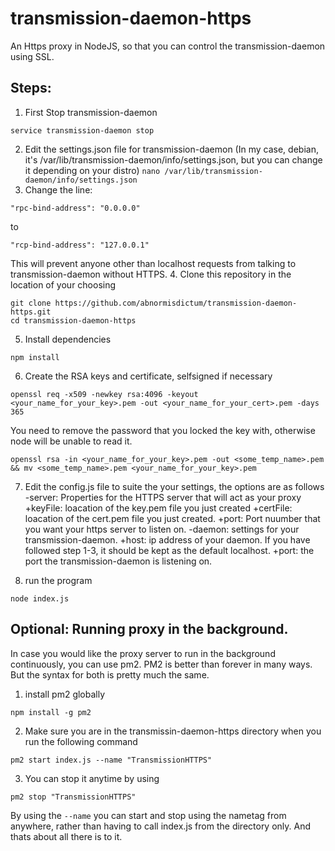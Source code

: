 # transmission-daemon-https
An Https proxy in NodeJS, so that you can control the transmission-daemon using SSL.
## Steps:
1. First Stop transmission-daemon
```
service transmission-daemon stop
```
2. Edit the settings.json file for transmission-daemon (In my case, debian, it's /var/lib/transmission-daemon/info/settings.json, but you can change it depending on your distro)
`nano /var/lib/transmission-daemon/info/settings.json`
3. Change the line:
```
"rpc-bind-address": "0.0.0.0"
```
to
```
"rcp-bind-address": "127.0.0.1"
```
This will prevent anyone other than localhost requests from talking to transmission-daemon without HTTPS.
4. Clone this repository in the location of your choosing
```
git clone https://github.com/abnormisdictum/transmission-daemon-https.git
cd transmission-daemon-https
```
5. Install dependencies
```
npm install
```
6. Create the RSA keys and certificate, selfsigned if necessary
```
openssl req -x509 -newkey rsa:4096 -keyout <your_name_for_your_key>.pem -out <your_name_for_your_cert>.pem -days 365
```
You need to remove the password that you locked the key with, otherwise node will be unable to read it.
```
openssl rsa -in <your_name_for_your_key>.pem -out <some_temp_name>.pem && mv <some_temp_name>.pem <your_name_for_your_key>.pem
```

7. Edit the config.js file to suite the your settings, the options are as follows
 -server: Properties for the HTTPS server that will act as your proxy
  +keyFile: loacation of the key.pem file you just created
  +certFile: loacation of the cert.pem file you just created.
  +port: Port nuumber that you want your https server to listen on.
 -daemon: settings for your transmission-daemon.
  +host: ip address of your daemon. If you have followed step 1-3, it should be kept as the default localhost.
  +port: the port the transmission-daemon is listening on.

8. run the program
```
node index.js
```

## Optional: Running proxy in the background.
In case you would like the proxy server to run in the background continuously, you can use pm2. PM2 is better than forever in many ways. But the syntax for both is pretty much the same.
1. install pm2 globally
```
npm install -g pm2
```
2. Make sure you are in the transmissin-daemon-https directory when you run the following command
```
pm2 start index.js --name "TransmissionHTTPS"
```
3. You can stop it anytime by using
```
pm2 stop "TransmissionHTTPS"
```
By using the `--name` you can start and stop using the nametag from anywhere, rather than having to call index.js from the directory only.
And thats about all there is to it.
